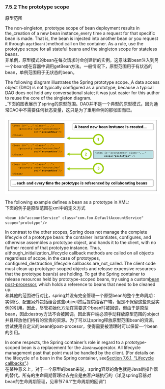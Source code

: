### 7.5.2 The prototype scope

原型范围

The non-singleton, prototype scope of bean deployment results in the\_creation of a new bean instance\_every time a request for that specific bean is made. That is, the bean is injected into another bean or you request it through a`getBean()`method call on the container. As a rule, use the prototype scope for all stateful beans and the singleton scope for stateless beans.  
非单例，原型模式的bean在每次请求时会创建新的实例。这意味着bean注入到另一个bean或在容器中调用getBean方法。一般情况下，原型范围用于有状态的bean，单例范围用于无状态的bean。

The following diagram illustrates the Spring prototype scope._A data access object \(DAO\) is not typically configured as a prototype, because a typical DAO does not hold any conversational state; it was just easier for this author to reuse the core of the singleton diagram.  
_下面的图表展示了spring的原型范围。DAO并不是一个典型的原型模式，因为通常DAO中不需要任何状态变量，这只是为了重用单例的那张图而已。

![](/assets/7.5.2prototype.png)

The following example defines a bean as a prototype in XML:  
下面的例子是原型范围在xml中的定义方式

```
<bean id="accountService" class="com.foo.DefaultAccountService" scope="prototype"/>
```

In contrast to the other scopes, Spring does not manage the complete lifecycle of a prototype bean: the container instantiates, configures, and otherwise assembles a prototype object, and hands it to the client, with no further record of that prototype instance. Thus, although\_initialization\_lifecycle callback methods are called on all objects regardless of scope, in the case of prototypes, configured\_destruction\_lifecycle callbacks are\_not\_called. The client code must clean up prototype-scoped objects and release expensive resources that the prototype bean\(s\) are holding. To get the Spring container to release resources held by prototype-scoped beans, try using a custom[bean post-processor](https://docs.spring.io/spring/docs/current/spring-framework-reference/htmlsingle/#beans-factory-extension-bpp), which holds a reference to beans that need to be cleaned up.  
和其他的范围进行对比，spring并没有完全管理一个原型bean的整个生命周期：实例化、配置另外包括组合这些object然后提供给客户端，但是不保留这些原型实例的引用。因此，尽管初始化方法在需要这个bean时被回调，但由于是原型bean，因此destroy方法不会被回调。因此客户端必须手动释放原型范围的object并且释放他们持有的宝贵的资源。为了可以让spring释放原型范围bean的资源，尝试使用自定义的bean的post-procesor，使得需要被清理时可以保留一个bean的引用。

In some respects, the Spring container’s role in regard to a prototype-scoped bean is a replacement for the Java`new`operator. All lifecycle management past that point must be handled by the client. \(For details on the lifecycle of a bean in the Spring container, see[Section 7.6.1, “Lifecycle callbacks”](https://docs.spring.io/spring/docs/current/spring-framework-reference/htmlsingle/#beans-factory-lifecycle).\)  
在某种意义上，对于一个原型的bean来说，spring容器的角色就是Java新操作器的替代。所有的生命周期管理过去完全是由客户端执行的（详见spring容器对bean的生命周期管理，见章节7.6.1“生命周期的回调”）

